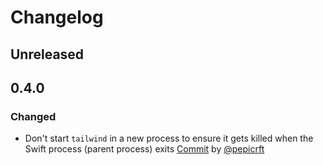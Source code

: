 # Changelog

## Unreleased

## 0.4.0

### Changed

- Don't start `tailwind` in a new process to ensure it gets killed when the Swift process (parent process) exits [Commit](https://github.com/tuist/SwiftyTailwind/commit/6b0a133d6aa861d0554a0868041ef3d12cc91eec) by [@pepicrft](https://github.com/pepicrft)